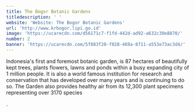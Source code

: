 ```yaml
---
title: The Bogor Botanic Gardens
titledescription: ' '
website: 'Website: The Bogor Botanic Gardens'
url: 'http://www.krbogor.lipi.go.id'
image: 'https://ucarecdn.com/d56171c7-f1fd-442d-ad92-a632c30e8870/'
number: 2
banner: 'https://ucarecdn.com/5f883f20-f028-469a-8711-a553e73ac3d4/'
---
```

Indonesia's first and foremost botanic garden, is 87 hectares of beautifully kept trees, plants flowers, lawns and ponds within a busy expanding city of 1 million people. It is also a world famous institution for research and conservation that has developed over many years and is continuing to do so. The Garden also provides healthy air from its 12,300 plant specimens representing over 3170 species

.
